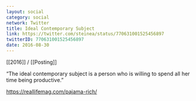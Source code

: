 ```yaml
---
layout: social
category: social
network: Twitter
title: Ideal Contemporary Subject
link: https://twitter.com/steinea/status/770631001525456897
twitterID: 770631001525456897
date: 2016-08-30
---
```


[[2016]] / [[Posting]]

“The ideal contemporary subject is a person who is willing to spend all her time being productive.”

<https://reallifemag.com/pajama-rich/>
